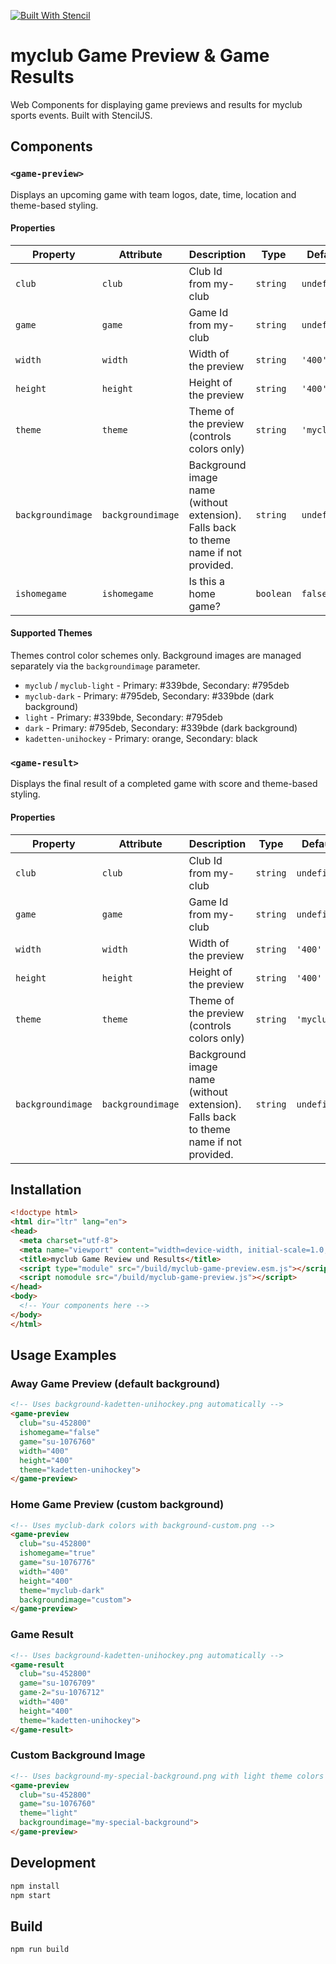[![Built With Stencil](https://img.shields.io/badge/-Built%20With%20Stencil-16161d.svg?logo=data%3Aimage%2Fsvg%2Bxml%3Bbase64%2CPD94bWwgdmVyc2lvbj0iMS4wIiBlbmNvZGluZz0idXRmLTgiPz4KPCEtLSBHZW5lcmF0b3I6IEFkb2JlIElsbHVzdHJhdG9yIDE5LjIuMSwgU1ZHIEV4cG9ydCBQbHVnLUluIC4gU1ZHIFZlcnNpb246IDYuMDAgQnVpbGQgMCkgIC0tPgo8c3ZnIHZlcnNpb249IjEuMSIgaWQ9IkxheWVyXzEiIHhtbG5zPSJodHRwOi8vd3d3LnczLm9yZy8yMDAwL3N2ZyIgeG1sbnM6eGxpbms9Imh0dHA6Ly93d3cudzMub3JnLzE5OTkveGxpbmsiIHg9IjBweCIgeT0iMHB4IgoJIHZpZXdCb3g9IjAgMCA1MTIgNTEyIiBzdHlsZT0iZW5hYmxlLWJhY2tncm91bmQ6bmV3IDAgMCA1MTIgNTEyOyIgeG1sOnNwYWNlPSJwcmVzZXJ2ZSI%2BCjxzdHlsZSB0eXBlPSJ0ZXh0L2NzcyI%2BCgkuc3Qwe2ZpbGw6I0ZGRkZGRjt9Cjwvc3R5bGU%2BCjxwYXRoIGNsYXNzPSJzdDAiIGQ9Ik00MjQuNywzNzMuOWMwLDM3LjYtNTUuMSw2OC42LTkyLjcsNjguNkgxODAuNGMtMzcuOSwwLTkyLjctMzAuNy05Mi43LTY4LjZ2LTMuNmgzMzYuOVYzNzMuOXoiLz4KPHBhdGggY2xhc3M9InN0MCIgZD0iTTQyNC43LDI5Mi4xSDE4MC40Yy0zNy42LDAtOTIuNy0zMS05Mi43LTY4LjZ2LTMuNkgzMzJjMzcuNiwwLDkyLjcsMzEsOTIuNyw2OC42VjI5Mi4xeiIvPgo8cGF0aCBjbGFzcz0ic3QwIiBkPSJNNDI0LjcsMTQxLjdIODcuN3YtMy42YzAtMzcuNiw1NC44LTY4LjYsOTIuNy02OC42SDMzMmMzNy45LDAsOTIuNywzMC43LDkyLjcsNjguNlYxNDEuN3oiLz4KPC9zdmc%2BCg%3D%3D&colorA=16161d&style=flat-square)](https://stenciljs.com)

# myclub Game Preview & Game Results

Web Components for displaying game previews and results for myclub sports events. Built with StencilJS.

## Components

### `<game-preview>`

Displays an upcoming game with team logos, date, time, location and theme-based styling.

#### Properties

| Property          | Attribute         | Description                                                                          | Type      | Default     |
| ----------------- | ----------------- | ------------------------------------------------------------------------------------ | --------- | ----------- |
| `club`            | `club`            | Club Id from my-club                                                                 | `string`  | `undefined` |
| `game`            | `game`            | Game Id from my-club                                                                 | `string`  | `undefined` |
| `width`           | `width`           | Width of the preview                                                                 | `string`  | `'400'`     |
| `height`          | `height`          | Height of the preview                                                                | `string`  | `'400'`     |
| `theme`           | `theme`           | Theme of the preview (controls colors only)                                          | `string`  | `'myclub'`  |
| `backgroundimage` | `backgroundimage` | Background image name (without extension). Falls back to theme name if not provided. | `string`  | `undefined` |
| `ishomegame`      | `ishomegame`      | Is this a home game?                                                                 | `boolean` | `false`     |

#### Supported Themes

Themes control color schemes only. Background images are managed separately via the `backgroundimage` parameter.

- `myclub` / `myclub-light` - Primary: #339bde, Secondary: #795deb
- `myclub-dark` - Primary: #795deb, Secondary: #339bde (dark background)
- `light` - Primary: #339bde, Secondary: #795deb
- `dark` - Primary: #795deb, Secondary: #339bde (dark background)
- `kadetten-unihockey` - Primary: orange, Secondary: black

### `<game-result>`

Displays the final result of a completed game with score and theme-based styling.

#### Properties

| Property          | Attribute         | Description                                                                          | Type     | Default     |
| ----------------- | ----------------- | ------------------------------------------------------------------------------------ | -------- | ----------- |
| `club`            | `club`            | Club Id from my-club                                                                 | `string` | `undefined` |
| `game`            | `game`            | Game Id from my-club                                                                 | `string` | `undefined` |
| `width`           | `width`           | Width of the preview                                                                 | `string` | `'400'`     |
| `height`          | `height`          | Height of the preview                                                                | `string` | `'400'`     |
| `theme`           | `theme`           | Theme of the preview (controls colors only)                                          | `string` | `'myclub'`  |
| `backgroundimage` | `backgroundimage` | Background image name (without extension). Falls back to theme name if not provided. | `string` | `undefined` |

## Installation

```html
<!doctype html>
<html dir="ltr" lang="en">
<head>
  <meta charset="utf-8">
  <meta name="viewport" content="width=device-width, initial-scale=1.0, minimum-scale=1.0, maximum-scale=5.0">
  <title>myclub Game Review und Results</title>
  <script type="module" src="/build/myclub-game-preview.esm.js"></script>
  <script nomodule src="/build/myclub-game-preview.js"></script>
</head>
<body>
  <!-- Your components here -->
</body>
</html>
```

## Usage Examples

### Away Game Preview (default background)
```html
<!-- Uses background-kadetten-unihockey.png automatically -->
<game-preview
  club="su-452800"
  ishomegame="false"
  game="su-1076760"
  width="400"
  height="400"
  theme="kadetten-unihockey">
</game-preview>
```

### Home Game Preview (custom background)
```html
<!-- Uses myclub-dark colors with background-custom.png -->
<game-preview
  club="su-452800"
  ishomegame="true"
  game="su-1076776"
  width="400"
  height="400"
  theme="myclub-dark"
  backgroundimage="custom">
</game-preview>
```

### Game Result
```html
<!-- Uses background-kadetten-unihockey.png automatically -->
<game-result
  club="su-452800"
  game="su-1076709"
  game-2="su-1076712"
  width="400"
  height="400"
  theme="kadetten-unihockey">
</game-result>
```

### Custom Background Image
```html
<!-- Uses background-my-special-background.png with light theme colors -->
<game-preview
  club="su-452800"
  game="su-1076760"
  theme="light"
  backgroundimage="my-special-background">
</game-preview>
```

## Development

```bash
npm install
npm start
```

## Build

```bash
npm run build
```
